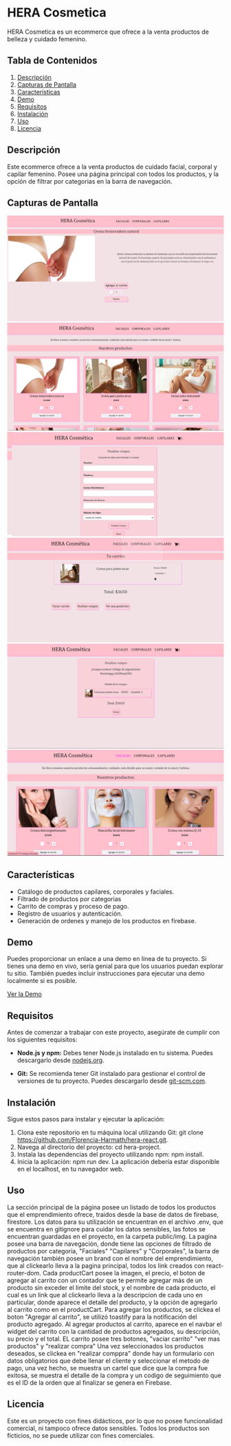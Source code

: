 # HERA Cosmetica

HERA Cosmetica es un ecommerce que ofrece a la venta productos de belleza y cuidado femenino.

## Tabla de Contenidos

1. [Descripción](#descripción)
2. [Capturas de Pantalla](#capturas-de-pantalla)
3. [Características](#características)
4. [Demo](#demo)
5. [Requisitos](#requisitos)
6. [Instalación](#instalación)
7. [Uso](#uso)
8. [Licencia](#licencia)

## Descripción

Este ecommerce ofrece a la venta productos de cuidado facial, corporal y capilar femenino. Posee una página principal con todos los productos, y la opción de filtrar por categorias en la barra de navegación.  

## Capturas de Pantalla

![Captura de Pantalla 1](public/img/captura-1.png)
![Captura de Pantalla 2](public/img/captura-2.png)
![Captura de Pantalla 3](public/img/captura-3.png)
![Captura de Pantalla 4](public/img/captura-4.png)
![Captura de Pantalla 5](public/img/captura-5.png)
![Captura de Pantalla 6](public/img/captura-6.png)

## Características

- Catálogo de productos capilares, corporales y faciales.
- Filtrado de productos por categorias
- Carrito de compras y proceso de pago.
- Registro de usuarios y autenticación.
- Generación de ordenes y manejo de los productos en firebase.

## Demo

Puedes proporcionar un enlace a una demo en línea de tu proyecto. Si tienes una demo en vivo, sería genial para que los usuarios puedan explorar tu sitio. También puedes incluir instrucciones para ejecutar una demo localmente si es posible.

[Ver la Demo](public/video/demo.webm)

## Requisitos

Antes de comenzar a trabajar con este proyecto, asegúrate de cumplir con los siguientes requisitos:

- **Node.js y npm:** Debes tener Node.js instalado en tu sistema. Puedes descargarlo desde [nodejs.org](https://nodejs.org/).

- **Git:** Se recomienda tener Git instalado para gestionar el control de versiones de tu proyecto. Puedes descargarlo desde [git-scm.com](https://git-scm.com/).


## Instalación

Sigue estos pasos para instalar y ejecutar la aplicación:

1. Clona este repositorio en tu máquina local utilizando Git: git clone https://github.com/Florencia-Harmath/hera-react.git.
2. Navega al directorio del proyecto: cd hera-project.
3. Instala las dependencias del proyecto utilizando npm: npm install.
4. Inicia la aplicación: npm run dev.
La aplicación debería estar disponible en el localhost, en tu navegador web.

## Uso

La sección principal de la página posee un listado de todos los productos que el emprendimiento ofrece, traidos desde la base de datos de firebase, firestore. Los datos para su utilización se encuentran en el archivo .env, que se encuentra en gitignore para cuidar los datos sensibles, las fotos se encuentran guardadas en el proyecto, en la carpeta public/img. La pagina posee una barra de navegación, donde tiene las opciones de filtrado de productos por categoria,  "Faciales" "Capilares" y "Corporales", la barra de navegación también posee un brand con el nombre del emprendimiento, que al clickearlo lleva a la pagina principal, todos los link creados con react-router-dom. Cada productCart posee la imagen, el precio, el boton de agregar al carrito con un contador que te permite agregar más de un producto sin exceder el limite del stock, y el nombre de cada producto, el cual es un link que al clickearlo lleva a la descripcion de cada uno en particular, donde aparece el detalle del producto, y la opción de agregarlo al carrito como en el productCart. Para agregar los productos, se clickea el boton "Agregar al carrito", se utilizó toastify para la notificación del producto agregado. Al agregar productos al carrito, aparece en el navbar el widget del carrito con la cantidad de productos agregados, su descripción, su precio y el total. EL carrito posee tres botones, "vaciar carrito" "ver mas productos" y "realizar compra" Una vez seleccionados los productos deseados, se clickea en "realizar  comppra" donde hay un formulario con datos obligatorios que debe llenar el cliente y seleccionar el metodo de pago, una vez hecho, se muestra un cartel que dice que la compra fue exitosa, se muestra el detalle de la compra y un codigo de seguimiento que es el ID de la orden que al finalizar se genera en Firebase. 


## Licencia

Este es un proyecto con fines didácticos, por lo que no posee funcionalidad comercial, ni tampoco ofrece datos sensibles. Todos los productos son ficticios, no se puede utilizar con fines comerciales.


